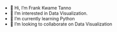 - 👋 Hi, I’m Frank Kwame Tanno
- 👀 I’m interested in Data Visualization.
- 🌱 I’m currently learning  Python
- 💞️ I’m looking to collaborate on Data Visualization


<!---
PapTeezy/PapTeezy is a ✨ special ✨ repository because its `README.md` (this file) appears on your GitHub profile.
You can click the Preview link to take a look at your changes.
--->
